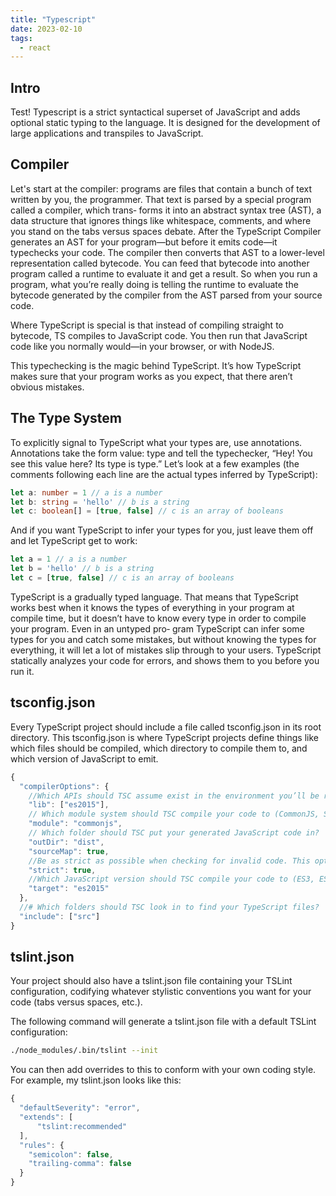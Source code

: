 ```yaml
---
title: "Typescript"
date: 2023-02-10
tags:
  - react
---
```


## Intro
Test! Typescript is a strict syntactical superset of JavaScript and adds optional static typing to the language. It is designed for the development of large applications and transpiles to JavaScript. 

## Compiler
Let's start at the compiler: programs are files that contain a bunch of text written by you, the programmer. That text is parsed by a special program called a compiler, which trans‐ forms it into an abstract syntax tree (AST), a data structure that ignores things like whitespace, comments, and where you stand on the tabs versus spaces debate. After the TypeScript Compiler generates an AST for your program—but before it emits code—it typechecks your code. The compiler then converts that AST to a lower-level representation called bytecode. You can feed that bytecode into another program called a runtime to evaluate it and get a result. So when you run a program, what you’re really doing is telling the runtime to evaluate the bytecode generated by the compiler from the AST parsed from your source code.

Where TypeScript is special is that instead of compiling straight to bytecode, TS compiles to JavaScript code. You then run that JavaScript code like you normally would—in your browser, or with NodeJS. 

This typechecking is the magic behind TypeScript. It’s how TypeScript makes sure that your program works as you expect, that there aren’t obvious mistakes. 

## The Type System
To explicitly signal to TypeScript what your types are, use annotations. Annotations take the form value: type and tell the typechecker, “Hey! You see this value here? Its type is type.” Let’s look at a few examples (the comments following each line are the actual types inferred by TypeScript):

```ts
let a: number = 1 // a is a number
let b: string = 'hello' // b is a string
let c: boolean[] = [true, false] // c is an array of booleans
```

And if you want TypeScript to infer your types for you, just leave them off and let TypeScript get to work:

```ts
let a = 1 // a is a number
let b = 'hello' // b is a string
let c = [true, false] // c is an array of booleans
```

TypeScript is a gradually typed language. That means that TypeScript works best when it knows the types of everything in your program at compile time, but it doesn’t have to know every type in order to compile your program. Even in an untyped pro‐ gram TypeScript can infer some types for you and catch some mistakes, but without knowing the types for everything, it will let a lot of mistakes slip through to your users. TypeScript statically analyzes your code for errors, and shows them to you before you run it.

## tsconfig.json

Every TypeScript project should include a file called tsconfig.json in its root directory. This tsconfig.json is where TypeScript projects define things like which files should be compiled, which directory to compile them to, and which version of JavaScript to emit.

```ts
{
  "compilerOptions": {
    //Which APIs should TSC assume exist in the environment you’ll be running your code in? This includes things like ES5’sFunction.prototype.bind, ES2015’sObject.assign, and the DOM’s document.querySelector.
    "lib": ["es2015"], 
    // Which module system should TSC compile your code to (CommonJS, SystemJS, ES2015, etc.)?
    "module": "commonjs", 
    // Which folder should TSC put your generated JavaScript code in?
    "outDir": "dist", 
    "sourceMap": true,
    //Be as strict as possible when checking for invalid code. This option enforces that all of your code is properly typed. We’ll be using it for all of the examples in the book, and you should use it for your TypeScript project too. 
    "strict": true,
    //Which JavaScript version should TSC compile your code to (ES3, ES5, ES2015, ES2016, etc.)? 
    "target": "es2015"
  }, 
  //# Which folders should TSC look in to find your TypeScript files?
  "include": ["src"] 
}
```

## tslint.json

Your project should also have a tslint.json file containing your TSLint configuration, codifying whatever stylistic conventions you want for your code (tabs versus spaces, etc.).

The following command will generate a tslint.json file with a default TSLint configuration:
```bash
./node_modules/.bin/tslint --init
```

You can then add overrides to this to conform with your own coding style. For example, my tslint.json looks like this:

```ts
{
  "defaultSeverity": "error", 
  "extends": [
      "tslint:recommended"
  ], 
  "rules": {
    "semicolon": false,
    "trailing-comma": false 
  }
}

```